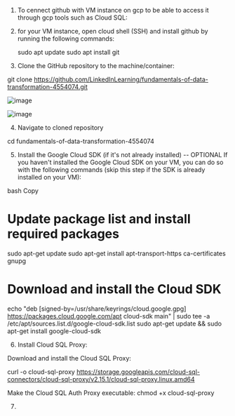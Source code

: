 1. To cennect github with VM instance on gcp to be able to access it through gcp tools such as Cloud SQL:

2. for your VM instance, open cloud shell (SSH) and install github by running the following commands:

   sudo apt update
sudo apt install git

3. Clone the GitHub repository to the machine/container:

git clone https://github.com/LinkedInLearning/fundamentals-of-data-transformation-4554074.git

![image](https://github.com/user-attachments/assets/72918f37-af22-445b-a727-ebad402857ea)

![image](https://github.com/user-attachments/assets/71ef0dac-70ed-4e30-b818-71b331dc768f)

4. Navigate to cloned repository

 cd fundamentals-of-data-transformation-4554074

5.  Install the Google Cloud SDK (if it's not already installed) -- OPTIONAL 
If you haven't installed the Google Cloud SDK on your VM, you can do so with the following commands (skip this step if the SDK is already installed on your VM):

bash
Copy
# Update package list and install required packages
sudo apt-get update
sudo apt-get install apt-transport-https ca-certificates gnupg

# Download and install the Cloud SDK
echo "deb [signed-by=/usr/share/keyrings/cloud.google.gpg] https://packages.cloud.google.com/apt cloud-sdk main" | sudo tee -a /etc/apt/sources.list.d/google-cloud-sdk.list
sudo apt-get update && sudo apt-get install google-cloud-sdk

6. Install Cloud SQL Proxy:

Download and install the Cloud SQL Proxy:

curl -o cloud-sql-proxy https://storage.googleapis.com/cloud-sql-connectors/cloud-sql-proxy/v2.15.1/cloud-sql-proxy.linux.amd64

Make the Cloud SQL Auth Proxy executable:
chmod +x cloud-sql-proxy

7. 
